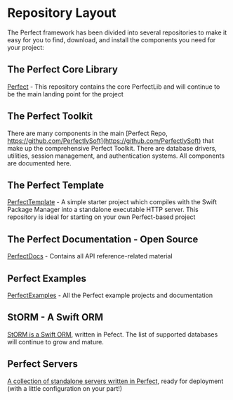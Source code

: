 # Repository Layout
The Perfect framework has been divided into several repositories to make it easy for you to find, download, and install the components you need for your project:

## The Perfect Core Library

[Perfect](https://github.com/PerfectlySoft/Perfect) - This repository contains the core PerfectLib and will continue to be the main landing point for the project

## The Perfect Toolkit

There are many components in the main [Perfect Repo, https://github.com/PerfectlySoft](https://github.com/PerfectlySoft) that make up the comprehensive Perfect Toolkit. There are database drivers, utilities, session management, and authentication systems. All components are documented here.

## The Perfect Template

[PerfectTemplate](https://github.com/PerfectlySoft/PerfectTemplate) - A simple starter project which compiles with the Swift Package Manager into a standalone executable HTTP server. This repository is ideal for starting on your own Perfect-based project

## The Perfect Documentation - Open Source

[PerfectDocs](https://github.com/PerfectlySoft/PerfectDocs) - Contains all API reference-related material

## Perfect Examples

[PerfectExamples](https://github.com/PerfectExamples) - All the Perfect example projects and documentation

## StORM - A Swift ORM 

[StORM is a Swift ORM](https://github.com/SwiftORM), written in Pefect. The list of supported databases will continue to grow and mature.

## Perfect Servers

[A collection of standalone servers written in Perfect](https://github.com/PerfectServers), ready for deployment (with a little configuration on your part!)